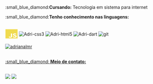 <p> :small_blue_diamond:<strong>Cursando:</strong> Tecnologia em sistema para internet</p>
 
<p> :small_blue_diamond:<strong>Tenho conhecimento nas linguagens:</strong> </p>
</div><br>
<div style="display: inline_block">
  <!--<img align="center" alt="Adri-csharp" height="30" width="40" src="https://cdn.jsdelivr.net/gh/devicons/devicon/icons/csharp/csharp-original.svg"--> 
  <img align="center" alt="adri-Js" height="30" width="40" src="https://raw.githubusercontent.com/devicons/devicon/master/icons/javascript/javascript-plain.svg">
  <img align="center" alt="Adri-css3" height="30" width="40" src="https://cdn.jsdelivr.net/gh/devicons/devicon/icons/css3/css3-original.svg"/>
  <img align="center" alt="Adri-html5" height="30" width="40" src="https://cdn.jsdelivr.net/gh/devicons/devicon/icons/html5/html5-original.svg"/>
  <img align="center" alt="Adri-dart" height="30" width="40" src="https://cdn.jsdelivr.net/gh/devicons/devicon/icons/dart/dart-original.svg" />
  <img align="center" alt="git"  height="30" width="30" src="https://www.vectorlogo.zone/logos/git-scm/git-scm-icon.svg"/> </a> 
</div>
<div align="auto"><br>
  <a href="https://github.com/AdrianaLMR">
   <!--<img height="180em" src="https://github-readme-stats.vercel.app/api?username=AdrianaLMR&show_icons=true&theme=dracula&include_all_commits=true&count_private=true"/>--> 
  <img height="180em" src="https://github-readme-stats.vercel.app/api/top-langs/?username=adrianalmr&show_icons=true&theme=dracula&locale=en&layout=compact" alt="adrianalmr"/>
</div>
<br>
<p> :small_blue_diamond:<strong> Meio de contato:</strong> </p>
<div><br> 
  <a href = "mailto:trevenlynk038@gmail.com"><img src="https://img.shields.io/badge/-Gmail-%23333?style=for-the-badge&logo=gmail&logoColor=white" target="_blank"></a>
  <a href="https://www.linkedin.com/in/adriana-machado-da-rosa-0451ab22a" target="_blank"><img src="https://img.shields.io/badge/-LinkedIn-%230077B5?style=for-the-badge&logo=linkedin&logoColor=white" target="_blank"></a>
